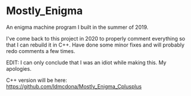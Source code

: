 # Mostly_Enigma
An enigma machine program I built in the summer of 2019.

I've come back to this project in 2020 to properly comment everything so that I can rebuild it in C++.
Have done some minor fixes and will probably redo comments a few times.

EDIT: I can only conclude that I was an idiot while making this. My apologies. 

C++ version will be here: https://github.com/ldmcdona/Mostly_Enigma_Cplusplus
